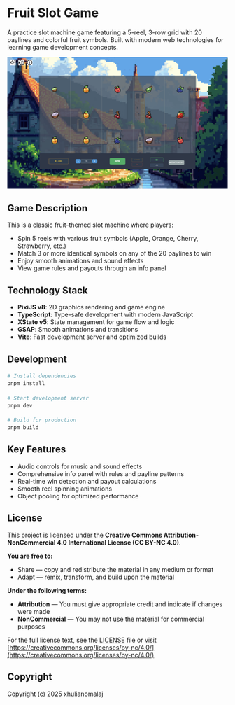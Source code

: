 # Fruit Slot Game

A practice slot machine game featuring a 5-reel, 3-row grid with 20 paylines and colorful fruit symbols. Built with modern web technologies for learning game development concepts.

![Game Screenshot](./game.png)

## Game Description

This is a classic fruit-themed slot machine where players:

- Spin 5 reels with various fruit symbols (Apple, Orange, Cherry, Strawberry, etc.)
- Match 3 or more identical symbols on any of the 20 paylines to win
- Enjoy smooth animations and sound effects
- View game rules and payouts through an info panel

## Technology Stack

- **PixiJS v8**: 2D graphics rendering and game engine
- **TypeScript**: Type-safe development with modern JavaScript
- **XState v5**: State management for game flow and logic
- **GSAP**: Smooth animations and transitions
- **Vite**: Fast development server and optimized builds

## Development

```bash
# Install dependencies
pnpm install

# Start development server
pnpm dev

# Build for production
pnpm build
```

## Key Features

- Audio controls for music and sound effects
- Comprehensive info panel with rules and payline patterns
- Real-time win detection and payout calculations
- Smooth reel spinning animations
- Object pooling for optimized performance

## License

This project is licensed under the **Creative Commons Attribution-NonCommercial 4.0 International License (CC BY-NC 4.0)**.

**You are free to:**
- Share — copy and redistribute the material in any medium or format
- Adapt — remix, transform, and build upon the material

**Under the following terms:**
- **Attribution** — You must give appropriate credit and indicate if changes were made
- **NonCommercial** — You may not use the material for commercial purposes

For the full license text, see the [LICENSE](./LICENSE) file or visit [https://creativecommons.org/licenses/by-nc/4.0/](https://creativecommons.org/licenses/by-nc/4.0/)

## Copyright

Copyright (c) 2025 xhulianomalaj
